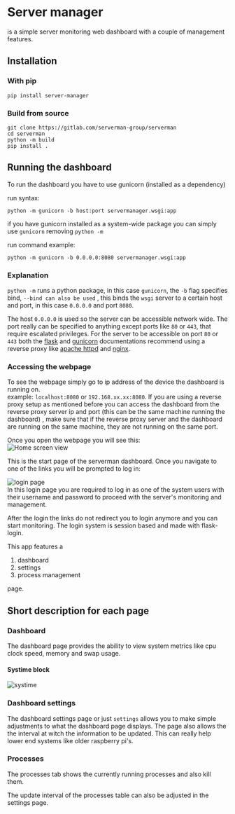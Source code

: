 # Server manager
is a simple server monitoring web dashboard with a couple of management features.

## Installation
### With pip

```commandline
pip install server-manager
```

### Build from source

```commandline
git clone https://gitlab.com/serverman-group/serverman
cd serverman
python -m build
pip install .
```

## Running the dashboard
To run the dashboard you have to use gunicorn (installed as a dependency)

run syntax:
```commandline
python -m gunicorn -b host:port servermanager.wsgi:app
```

if you have gunicorn installed as a system-wide package you can simply use ``gunicorn`` removing ``python -m`` 

run command example:
```commandline
python -m gunicorn -b 0.0.0.0:8080 servermanager.wsgi:app
```

### Explanation

``python -m`` runs a python package, in this case ``gunicorn``, the ``-b`` flag specifies bind, ``--bind can also be used``
, this binds the ``wsgi`` server to a certain host and port, in this case ``0.0.0.0`` and port ``8080``.

The host ``0.0.0.0`` is used so the server can be accessible network wide.
The port really can be specified to anything except ports like ``80`` or ``443``, that require escalated
privileges. For the server to be accessible on port ``80`` or ``443`` both the [flask](https://flask.palletsprojects.com/en/3.0.x/) and [gunicorn](https://gunicorn.org/#docs) documentations
recommend using a reverse proxy like [apache httpd](https://www.apache.org/) and [nginx](https://www.nginx.com/).

### Accessing the webpage
To see the webpage simply go to ip address of the device the dashboard is running on.<br>
example: ``localhost:8080`` or ``192.168.xx.xx:8080``. If you are using a reverse proxy setup as mentioned before
you can access the dashboard from the reverse proxy server ip and port (this can be the same machine running the dashboard)
, make sure that if the reverse proxy server and the dashboard are running on the same machine, they are not running on the same port.

Once you open the webpage you will see this:<br>
![Home screen view](markdown-assets/startpage.png)<br>

This is the start page of the serverman dashboard.
Once you navigate to one of the links you will be prompted to log in:<br>

![login page](markdown-assets/login.png)<br>
In this login page you are required to log in as one of the system users with their username and password
to proceed with the server's monitoring and management.

After the login the links do not redirect you to login anymore and you can start monitoring. The login system
is session based and made with flask-login.

This app features a
1. dashboard
2. settings
3. process management

page.

## Short description for each page

### Dashboard

The dashboard page provides the ability to view system metrics like cpu clock speed, memory and swap usage.
<br>
#### Systime block
![systime](markdown-assets/systime.jpg)<br>



### Dashboard settings
The dashboard settings page or just ``settings``
allows you to make simple adjustments to what the dashboard page displays.
The page also allows the the interval at witch the information to be updated.
This can really help lower end systems like older raspberry pi's.

### Processes

The processes tab shows the currently running processes and also kill them.

The update interval of the processes table can also be adjusted in the settings page.


